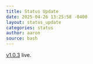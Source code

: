 ```yaml
---
title: Status Update
date: 2025-04-26 13:25:58 -0400
layout: status_update
categories: status
author: aaron
source: bash
---
```

[v1.0.3](https://github.com/aaronaiken/aaronaiken.github.io/releases/tag/v1.0.3) live.
